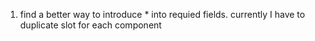 1. find a better way to introduce * into requied fields. currently I have to duplicate slot for each component